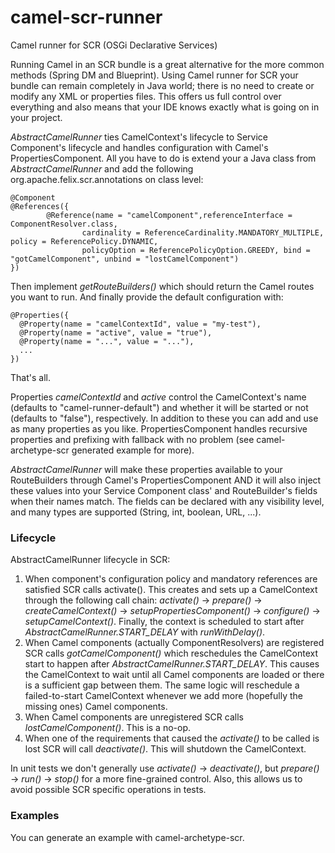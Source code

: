 camel-scr-runner
================

Camel runner for SCR (OSGi Declarative Services)

Running Camel in an SCR bundle is a great alternative for the more common methods (Spring DM and Blueprint). Using Camel runner for SCR your bundle can remain completely in Java world; there is no need to create or modify any XML or properties files. This offers us full control over everything and also means that your IDE knows exactly what is going on in your project.

*AbstractCamelRunner* ties CamelContext's lifecycle to Service Component's lifecycle and handles configuration with Camel's PropertiesComponent. All you have to do is extend your a Java class from *AbstractCamelRunner* and add the following org.apache.felix.scr.annotations on class level:

```
@Component
@References({
        @Reference(name = "camelComponent",referenceInterface = ComponentResolver.class,
                cardinality = ReferenceCardinality.MANDATORY_MULTIPLE, policy = ReferencePolicy.DYNAMIC,
                policyOption = ReferencePolicyOption.GREEDY, bind = "gotCamelComponent", unbind = "lostCamelComponent")
})
```

Then implement *getRouteBuilders()* which should return the Camel routes you want to run. And finally provide the default configuration with:

```
@Properties({
  @Property(name = "camelContextId", value = "my-test"),
  @Property(name = "active", value = "true"),
  @Property(name = "...", value = "..."),
  ...
})
```

That's all.

Properties *camelContextId* and *active* control the CamelContext's name (defaults to "camel-runner-default") and whether it will be started or not (defaults to "false"), respectively. In addition to these you can add and use as many properties as you like. PropertiesComponent handles recursive properties and prefixing with fallback with no problem (see camel-archetype-scr generated example for more).

*AbstractCamelRunner* will make these properties available to your RouteBuilders through Camel's PropertiesComponent AND it will also inject these values into your Service Component class' and RouteBuilder's fields when their names match. The fields can be declared with any visibility level, and many types are supported (String, int, boolean, URL, ...).

### Lifecycle

AbstractCamelRunner lifecycle in SCR:

1. When component's configuration policy and mandatory references are satisfied SCR calls activate(). This creates and sets up a CamelContext through the following call chain: *activate()* -> *prepare()* -> *createCamelContext()* -> *setupPropertiesComponent()* -> *configure()* -> *setupCamelContext()*. Finally, the context is scheduled to start after *AbstractCamelRunner.START_DELAY* with *runWithDelay()*.
2. When Camel components (actually ComponentResolvers) are registered SCR calls *gotCamelComponent()* which reschedules the CamelContext start to happen after *AbstractCamelRunner.START_DELAY*. This causes the CamelContext to wait until all Camel components are loaded or there is a sufficient gap between them. The same logic will reschedule a failed-to-start CamelContext whenever we add more (hopefully the missing ones) Camel components.
3. When Camel components are unregistered SCR calls *lostCamelComponent()*. This is a no-op.
4. When one of the requirements that caused the *activate()* to be called is lost SCR will call *deactivate()*. This will shutdown the CamelContext.

In unit tests we don't generally use *activate()* -> *deactivate()*, but *prepare()* -> *run()* -> *stop()* for a more fine-grained control. Also, this allows us to avoid possible SCR specific operations in tests.

### Examples

You can generate an example with camel-archetype-scr.
